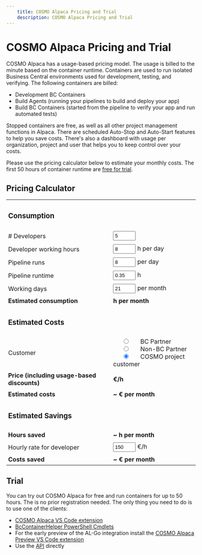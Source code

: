 ```yaml
---
    title: COSMO Alpaca Pricing and Trial
    description: COSMO Alpaca Pricing and Trial
---
```


<style>
    input {
        width: 60px;
        padding: 3px;
    }

    td {
        padding: 5px;
    }
</style>

# COSMO Alpaca Pricing and Trial

COSMO Alpaca has a usage-based pricing model. The usage is billed to the minute based on the container runtime. Containers are used to run isolated Business Central environments used for development, testing, and verifying. The following containers are billed:
- Development BC Containers
- Build Agents (running your pipelines to build and deploy your app)
- Build BC Containers (started from the pipeline to verify your app and run automated tests)

Stopped containers are free, as well as all other project management functions in Alpaca. There are scheduled Auto-Stop and Auto-Start features to help you save costs. There's also a dashboard with usage per organization, project and user that helps you to keep control over your costs.

Please use the pricing calculator below to estimate your monthly costs. The first 50 hours of container runtime are [free for trial](#trial).


## Pricing Calculator

<table>
    <tr>
        <td>
            <h3>Consumption</h3>
        </td>
        <td></td>
    </tr>
    <tr>
        <td><label for="noDevelopers"># Developers</label></td>
        <td><input type="number" value="5" id="noDevelopers" /></td>
    </tr>
    <tr>
        <td><label for="workingHours">Developer working hours</label></td>
        <td><input type="number" value="8" id="workingHours" /> h per day</td>
    </tr>
    <tr>
        <td><label for="pipelineRuns">Pipeline runs</label></td>
        <td><input type="number" value="8" id="pipelineRuns" /> per day</td>
    </tr>
    <tr>
        <td><label for="pipelineRunTime">Pipeline runtime</label></td>
        <td><input type="number" value="0.35" id="pipelineRunTime" step="0.1" /> h</td>
    </tr>
    <tr>
        <td><label for="workingDays">Working days</label></td>
        <td><input type="number" value="21" id="workingDays" /> per month</td>
    </tr>
    <tr style="font-weight: bold;">
        <td><label for="totalConsumption">Estimated consumption</label></td>
        <td><span id="totalConsumption"></span> h per month</td>
    </tr>
    <tr>
        <td>
            <h3>Estimated Costs</h3>
        </td>
        <td></td>
    </tr>
    <tr>
        <td><label for="customer">Customer</label></td>
        <td>
            <input type="radio" name="customer" value="partner" /> BC Partner<br />
            <input type="radio" name="customer" value="nonpartner" /> Non-BC Partner<br />
            <input type="radio" name="customer" value="cosmo" checked /> COSMO project customer<br />
        </td>
    </tr>
    <tr style="font-weight: bold;">
        <td><label for="price">Price (including usage-based discounts)</td>
        <td><span id="price"></span> €/h</td>
    </tr>
    <tr style="font-weight: bold;">
        <td><label for="monthlyCosts">Estimated costs</label></td>
        <td>~ <span id="monthlyCosts"></span> € per month</td>
    </tr>
    <tr>
        <td>
            <h3>Estimated Savings</h3>
        </td>
        <td></td>
    </tr>
    <tr style="font-weight: bold;">
        <td><label for="totalHoursSaved">Hours saved</label></td>
        <td>~ <span id="totalHoursSaved"></span> h per month</td>
    </tr>
    <tr>
        <td><label for="devHourlyRate">Hourly rate for developer</label></td>
        <td><input type="number" value="150" step="10" id="devHourlyRate" /> €/h</td>
    </tr>
    <tr style="font-weight: bold;">
        <td><label for="totalCostsSaved">Costs saved</label></td>
        <td>~ <span id="totalCostsSaved"></span> € per month</td>
    </tr>
</table>

<script>
    function calculate() {
        const noDevelopers = document.getElementById("noDevelopers").value;
        const workingHours = document.getElementById("workingHours").value;
        const pipelineRuns = document.getElementById("pipelineRuns").value;
        const pipelineRunTime = document.getElementById("pipelineRunTime").value;
        const workingDays = document.getElementById("workingDays").value;
        const devHourlyRate = document.getElementById("devHourlyRate").value;
        const customer = document.querySelector('input[name="customer"]:checked').value;

        const totalConsumption = Math.round((noDevelopers * workingHours + pipelineRuns * pipelineRunTime) * workingDays);
        document.getElementById("totalConsumption").innerHTML = totalConsumption.toLocaleString("en-US");

        var price = 1.00;
        if (customer == "partner") {
            if (totalConsumption > 10000) {
                price = 0.5;
            } else if (totalConsumption > 8000) {
                price = 0.55;
            } else if (totalConsumption > 6000) {
                price = 0.6;
            } else if (totalConsumption > 4000) {
                price = 0.7;
            } else if (totalConsumption > 2000) {
                price = 0.8;
            } else {
                price = 0.9;
            }
        }
        document.getElementById("price").innerHTML = price.toLocaleString("en-US", { minimumFractionDigits: 2, maximumFractionDigits: 2 });

        const monthlyCosts = Math.round(totalConsumption * price);
        document.getElementById("monthlyCosts").innerHTML = monthlyCosts.toLocaleString("en-US", { maximumFractionDigits: 0 });

        const totalHoursSaved = Math.round(noDevelopers * 20);
        document.getElementById("totalHoursSaved").innerHTML = totalHoursSaved.toLocaleString("en-US", { maximumFractionDigits: 0 });

        const totalCostsSaved = Math.round(totalHoursSaved * devHourlyRate);
        document.getElementById("totalCostsSaved").innerHTML = totalCostsSaved.toLocaleString("en-US", { maximumFractionDigits: 0 });
    }

    // set pipelineRuns based on noDevelopers but allow user to override
    document.getElementById("noDevelopers").addEventListener("change", function () {
        const noDevelopers = document.getElementById("noDevelopers").value;
        document.getElementById("pipelineRuns").value = Math.round(noDevelopers * 1.5);
    });

    // automatically run calculate when any input changes
    const inputs = document.querySelectorAll("input");
    inputs.forEach(input => {
        input.addEventListener("change", calculate);
    });

    // run calculate on first load
    calculate();
</script>


## Trial

You can try out COSMO Alpaca for free and run containers for up to 50 hours. The is no prior registration needed. The only thing you need to do is to use one of the clients:
- [COSMO Alpaca VS Code extension](getting-started/access-and-setup-vsce.md)
- [BcContainerHelper PowerShell Cmdlets](integrations.md#bccontainerhelper-powershell-cmdlets)
- For the early preview of the AL-Go integration install the [COSMO Alpaca Preview VS Code extension](integrations.md#al-go-for-github)
- Use the [API](integrations.md#openapi-specification) directly
